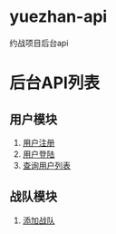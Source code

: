 # yuezhan-api
约战项目后台api
# 后台API列表

## 用户模块
1. [用户注册](https://github.com/liyoung1992/yuezhan-api/blob/master/doc/register.md)
2. [用户登陆](https://github.com/liyoung1992/yuezhan-api/blob/master/doc/login.md)
3. [查询用户列表](https://github.com/liyoung1992/yuezhan-api/blob/master/doc/user_list.md)


## 战队模块

1. [添加战队](https://github.com/liyoung1992/yuezhan-api/blob/master/doc/add-team.md)